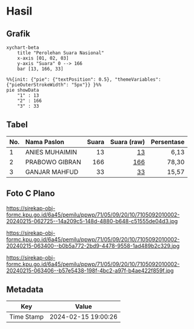 # Hasil

## Grafik

```mermaid
xychart-beta
    title "Perolehan Suara Nasional"
    x-axis [01, 02, 03]
    y-axis "Suara" 0 --> 166
    bar [13, 166, 33]
```

```mermaid
%%{init: {"pie": {"textPosition": 0.5}, "themeVariables": {"pieOuterStrokeWidth": "5px"}} }%%
pie showData
    "1" : 13
    "2" : 166
    "3" : 33
```

## Tabel

| No. | Nama Paslon    | Suara | Suara (raw) | Persentase |
|:--- |:-------------- | -----:| -----------:| ----------:|
| 1   | ANIES MUHAIMIN | 13    | [13][p-1]   | 6,13       |
| 2   | PRABOWO GIBRAN | 166   | [166][p-2]  | 78,30      |
| 3   | GANJAR MAHFUD  | 33    | [33][p-3]   | 15,57      |


[p-1]: https://github.com/gigit-pemilu/pemilu-2024/blob/main/pilpres/hitung-suara/sub/71-sulawesi-utara/sub/05-minahasa-selatan/sub/09-tenga/sub/2010-sapa/sub/002-tps/sub/paslon-1.txt
[p-2]: https://github.com/gigit-pemilu/pemilu-2024/blob/main/pilpres/hitung-suara/sub/71-sulawesi-utara/sub/05-minahasa-selatan/sub/09-tenga/sub/2010-sapa/sub/002-tps/sub/paslon-2.txt
[p-3]: https://github.com/gigit-pemilu/pemilu-2024/blob/main/pilpres/hitung-suara/sub/71-sulawesi-utara/sub/05-minahasa-selatan/sub/09-tenga/sub/2010-sapa/sub/002-tps/sub/paslon-3.txt

## Foto C Plano

https://sirekap-obj-formc.kpu.go.id/6a45/pemilu/ppwp/71/05/09/20/10/7105092010002-20240215-062725--14a209c5-148d-4880-b648-c51555de04d3.jpg

https://sirekap-obj-formc.kpu.go.id/6a45/pemilu/ppwp/71/05/09/20/10/7105092010002-20240215-063400--b0b5a772-2bd9-4478-9558-1ad489b2c329.jpg

https://sirekap-obj-formc.kpu.go.id/6a45/pemilu/ppwp/71/05/09/20/10/7105092010002-20240215-063406--b57e5438-198f-4bc2-a97f-b4ae422f859f.jpg


## Metadata

| Key        | Value               |
| ---------- | ------------------- |
| Time Stamp | 2024-02-15 19:00:26 |



